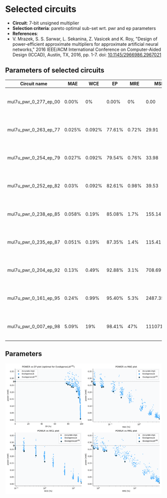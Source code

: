 
Selected circuits
===================
 - **Circuit**: 7-bit unsigned multiplier
 - **Selection criteria**: pareto optimal sub-set wrt. pwr and ep parameters
 - **References**: 
  - V. Mrazek, S. S. Sarwar, L. Sekanina, Z. Vasicek and K. Roy, "Design of power-efficient approximate multipliers for approximate artificial neural networks," 2016 IEEE/ACM International Conference on Computer-Aided Design (ICCAD), Austin, TX, 2016, pp. 1-7. doi: [10.1145/2966986.2967021](https://dx.doi.org/10.1145/2966986.2967021)


Parameters of selected circuits
----------------------------

| Circuit name | MAE | WCE | EP | MRE | MSE | Download |
| --- |  --- | --- | --- | --- | --- | --- | 
| mul7u_pwr_0_277_ep_00 | 0.00% | 0% | 0.00% | 0% | 0.00 |  [[Verilog generic](mul7u_pwr_0_277_ep_00_gen.v)] [[Verilog PDK45](mul7u_pwr_0_277_ep_00_pdk45.v)]  [[C](mul7u_pwr_0_277_ep_00.c)] |
| mul7u_pwr_0_263_ep_77 | 0.025% | 0.092% | 77.61% | 0.72% | 29.91 |  [[Verilog generic](mul7u_pwr_0_263_ep_77_gen.v)] [[Verilog PDK45](mul7u_pwr_0_263_ep_77_pdk45.v)]  [[C](mul7u_pwr_0_263_ep_77.c)] |
| mul7u_pwr_0_254_ep_79 | 0.027% | 0.092% | 79.54% | 0.76% | 33.98 |  [[Verilog generic](mul7u_pwr_0_254_ep_79_gen.v)] [[Verilog PDK45](mul7u_pwr_0_254_ep_79_pdk45.v)]  [[C](mul7u_pwr_0_254_ep_79.c)] |
| mul7u_pwr_0_252_ep_82 | 0.03% | 0.092% | 82.61% | 0.98% | 39.53 |  [[Verilog generic](mul7u_pwr_0_252_ep_82_gen.v)] [[Verilog PDK45](mul7u_pwr_0_252_ep_82_pdk45.v)]  [[C](mul7u_pwr_0_252_ep_82.c)] |
| mul7u_pwr_0_238_ep_85 | 0.058% | 0.19% | 85.08% | 1.7% | 155.14 |  [[Verilog generic](mul7u_pwr_0_238_ep_85_gen.v)] [[Verilog PDK45](mul7u_pwr_0_238_ep_85_pdk45.v)]  [[C](mul7u_pwr_0_238_ep_85.c)] |
| mul7u_pwr_0_235_ep_87 | 0.051% | 0.19% | 87.35% | 1.4% | 115.41 |  [[Verilog generic](mul7u_pwr_0_235_ep_87_gen.v)] [[Verilog PDK45](mul7u_pwr_0_235_ep_87_pdk45.v)]  [[C](mul7u_pwr_0_235_ep_87.c)] |
| mul7u_pwr_0_204_ep_92 | 0.13% | 0.49% | 92.88% | 3.1% | 708.69 |  [[Verilog generic](mul7u_pwr_0_204_ep_92_gen.v)] [[Verilog PDK45](mul7u_pwr_0_204_ep_92_pdk45.v)]  [[C](mul7u_pwr_0_204_ep_92.c)] |
| mul7u_pwr_0_161_ep_95 | 0.24% | 0.99% | 95.40% | 5.3% | 2487.35 |  [[Verilog generic](mul7u_pwr_0_161_ep_95_gen.v)] [[Verilog PDK45](mul7u_pwr_0_161_ep_95_pdk45.v)]  [[C](mul7u_pwr_0_161_ep_95.c)] |
| mul7u_pwr_0_007_ep_98 | 5.09% | 19% | 98.41% | 47% | 1110711.75 |  [[Verilog generic](mul7u_pwr_0_007_ep_98_gen.v)] [[Verilog PDK45](mul7u_pwr_0_007_ep_98_pdk45.v)]  [[C](mul7u_pwr_0_007_ep_98.c)] |
    
Parameters
--------------
![Parameters figure](fig.png)
             